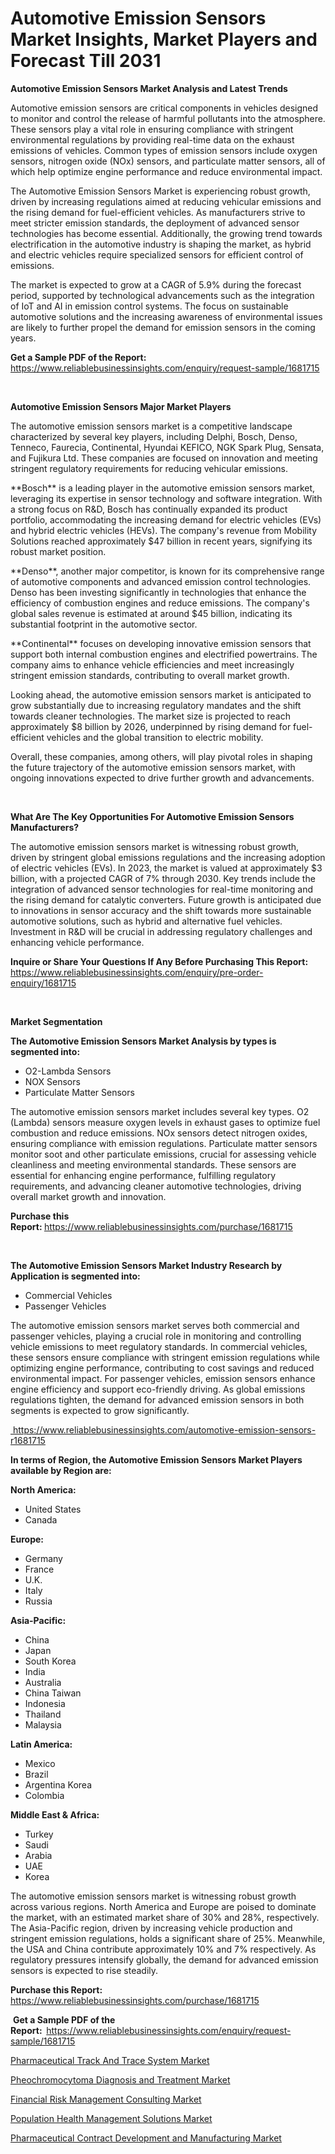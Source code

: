 <p><h1>Automotive Emission Sensors Market Insights, Market Players and Forecast Till 2031</h1></p><p><strong>Automotive Emission Sensors Market Analysis and Latest Trends</strong></p>
<p><p>Automotive emission sensors are critical components in vehicles designed to monitor and control the release of harmful pollutants into the atmosphere. These sensors play a vital role in ensuring compliance with stringent environmental regulations by providing real-time data on the exhaust emissions of vehicles. Common types of emission sensors include oxygen sensors, nitrogen oxide (NOx) sensors, and particulate matter sensors, all of which help optimize engine performance and reduce environmental impact.</p><p>The Automotive Emission Sensors Market is experiencing robust growth, driven by increasing regulations aimed at reducing vehicular emissions and the rising demand for fuel-efficient vehicles. As manufacturers strive to meet stricter emission standards, the deployment of advanced sensor technologies has become essential. Additionally, the growing trend towards electrification in the automotive industry is shaping the market, as hybrid and electric vehicles require specialized sensors for efficient control of emissions.</p><p>The market is expected to grow at a CAGR of 5.9% during the forecast period, supported by technological advancements such as the integration of IoT and AI in emission control systems. The focus on sustainable automotive solutions and the increasing awareness of environmental issues are likely to further propel the demand for emission sensors in the coming years.</p></p>
<p><strong>Get a Sample PDF of the Report:&nbsp;</strong> <a href="https://www.reliablebusinessinsights.com/enquiry/request-sample/1681715?utm_campaign=113&utm_medium=2&utm_source=Github&utm_content=ia&utm_term=11122024&utm_id=automotive-emission-sensors">https://www.reliablebusinessinsights.com/enquiry/request-sample/1681715</a></p>
<p>&nbsp;</p>
<p><strong>Automotive Emission Sensors Major Market Players</strong></p>
<p><p>The automotive emission sensors market is a competitive landscape characterized by several key players, including Delphi, Bosch, Denso, Tenneco, Faurecia, Continental, Hyundai KEFICO, NGK Spark Plug, Sensata, and Fujikura Ltd. These companies are focused on innovation and meeting stringent regulatory requirements for reducing vehicular emissions.</p><p>**Bosch** is a leading player in the automotive emission sensors market, leveraging its expertise in sensor technology and software integration. With a strong focus on R&D, Bosch has continually expanded its product portfolio, accommodating the increasing demand for electric vehicles (EVs) and hybrid electric vehicles (HEVs). The company's revenue from Mobility Solutions reached approximately $47 billion in recent years, signifying its robust market position.</p><p>**Denso**, another major competitor, is known for its comprehensive range of automotive components and advanced emission control technologies. Denso has been investing significantly in technologies that enhance the efficiency of combustion engines and reduce emissions. The company's global sales revenue is estimated at around $45 billion, indicating its substantial footprint in the automotive sector.</p><p>**Continental** focuses on developing innovative emission sensors that support both internal combustion engines and electrified powertrains. The company aims to enhance vehicle efficiencies and meet increasingly stringent emission standards, contributing to overall market growth.</p><p>Looking ahead, the automotive emission sensors market is anticipated to grow substantially due to increasing regulatory mandates and the shift towards cleaner technologies. The market size is projected to reach approximately $8 billion by 2026, underpinned by rising demand for fuel-efficient vehicles and the global transition to electric mobility.</p><p>Overall, these companies, among others, will play pivotal roles in shaping the future trajectory of the automotive emission sensors market, with ongoing innovations expected to drive further growth and advancements.</p></p>
<p>&nbsp;</p>
<p><strong>What Are The Key Opportunities For Automotive Emission Sensors Manufacturers?</strong></p>
<p><p>The automotive emission sensors market is witnessing robust growth, driven by stringent global emissions regulations and the increasing adoption of electric vehicles (EVs). In 2023, the market is valued at approximately $3 billion, with a projected CAGR of 7% through 2030. Key trends include the integration of advanced sensor technologies for real-time monitoring and the rising demand for catalytic converters. Future growth is anticipated due to innovations in sensor accuracy and the shift towards more sustainable automotive solutions, such as hybrid and alternative fuel vehicles. Investment in R&D will be crucial in addressing regulatory challenges and enhancing vehicle performance.</p></p>
<p><strong>Inquire or Share Your Questions If Any Before Purchasing This Report:</strong> <a href="https://www.reliablebusinessinsights.com/enquiry/pre-order-enquiry/1681715?utm_campaign=113&utm_medium=2&utm_source=Github&utm_content=ia&utm_term=11122024&utm_id=automotive-emission-sensors">https://www.reliablebusinessinsights.com/enquiry/pre-order-enquiry/1681715</a></p>
<p>&nbsp;</p>
<p><strong>Market Segmentation</strong></p>
<p><strong>The Automotive Emission Sensors Market Analysis by types is segmented into:</strong></p>
<p><ul><li>O2-Lambda Sensors</li><li>NOX Sensors</li><li>Particulate Matter Sensors</li></ul></p>
<p><p>The automotive emission sensors market includes several key types. O2 (Lambda) sensors measure oxygen levels in exhaust gases to optimize fuel combustion and reduce emissions. NOx sensors detect nitrogen oxides, ensuring compliance with emission regulations. Particulate matter sensors monitor soot and other particulate emissions, crucial for assessing vehicle cleanliness and meeting environmental standards. These sensors are essential for enhancing engine performance, fulfilling regulatory requirements, and advancing cleaner automotive technologies, driving overall market growth and innovation.</p></p>
<p><strong>Purchase this Report:&nbsp;</strong><a href="https://www.reliablebusinessinsights.com/purchase/1681715?utm_campaign=113&utm_medium=2&utm_source=Github&utm_content=ia&utm_term=11122024&utm_id=automotive-emission-sensors">https://www.reliablebusinessinsights.com/purchase/1681715</a></p>
<p>&nbsp;</p>
<p><strong>The Automotive Emission Sensors Market Industry Research by Application is segmented into:</strong></p>
<p><ul><li>Commercial Vehicles</li><li>Passenger Vehicles</li></ul></p>
<p><p>The automotive emission sensors market serves both commercial and passenger vehicles, playing a crucial role in monitoring and controlling vehicle emissions to meet regulatory standards. In commercial vehicles, these sensors ensure compliance with stringent emission regulations while optimizing engine performance, contributing to cost savings and reduced environmental impact. For passenger vehicles, emission sensors enhance engine efficiency and support eco-friendly driving. As global emissions regulations tighten, the demand for advanced emission sensors in both segments is expected to grow significantly.</p></p>
<p><a href="https://www.reliablebusinessinsights.com/automotive-emission-sensors-r1681715?utm_campaign=113&utm_medium=2&utm_source=Github&utm_content=ia&utm_term=11122024&utm_id=automotive-emission-sensors">&nbsp;https://www.reliablebusinessinsights.com/automotive-emission-sensors-r1681715</a></p>
<p><strong>In terms of Region, the Automotive Emission Sensors Market Players available by Region are:</strong></p>
<p>
    <p> <strong> North America: </strong>
        <ul>
            <li>United States</li>
            <li>Canada</li>
        </ul>
        </p> 
    <p> <strong> Europe: </strong>
        <ul>
            <li>Germany</li>
            <li>France</li>
            <li>U.K.</li>
            <li>Italy</li>
            <li>Russia</li>
        </ul>
        </p> 
    <p> <strong> Asia-Pacific: </strong>
        <ul>
            <li>China</li>
            <li>Japan</li>
            <li>South Korea</li>
            <li>India</li>
            <li>Australia</li>
            <li>China Taiwan</li>
            <li>Indonesia</li>
            <li>Thailand</li>
            <li>Malaysia</li>
        </ul>
        </p> 
    <p> <strong> Latin America: </strong>
        <ul>
            <li>Mexico</li>
            <li>Brazil</li>
            <li>Argentina Korea</li>
            <li>Colombia</li>
        </ul>
        </p> 
    <p> <strong> Middle East & Africa: </strong>
        <ul>
            <li>Turkey</li>
            <li>Saudi</li>
            <li>Arabia</li>
            <li>UAE</li>
            <li>Korea</li>
        </ul>
    </p>
    </p>
<p><p>The automotive emission sensors market is witnessing robust growth across various regions. North America and Europe are poised to dominate the market, with an estimated market share of 30% and 28%, respectively. The Asia-Pacific region, driven by increasing vehicle production and stringent emission regulations, holds a significant share of 25%. Meanwhile, the USA and China contribute approximately 10% and 7% respectively. As regulatory pressures intensify globally, the demand for advanced emission sensors is expected to rise steadily.</p></p>
<p><strong>Purchase this Report: </strong><a href="https://www.reliablebusinessinsights.com/purchase/1681715?utm_campaign=113&utm_medium=2&utm_source=Github&utm_content=ia&utm_term=11122024&utm_id=automotive-emission-sensors">https://www.reliablebusinessinsights.com/purchase/1681715</a></p>
<p>&nbsp;<strong>Get a Sample PDF of the Report:&nbsp;&nbsp;</strong><a href="https://www.reliablebusinessinsights.com/enquiry/request-sample/1681715?utm_campaign=113&utm_medium=2&utm_source=Github&utm_content=ia&utm_term=11122024&utm_id=automotive-emission-sensors">https://www.reliablebusinessinsights.com/enquiry/request-sample/1681715</a></p>
<p><strong></strong></p>
<p><p><a href="https://www.linkedin.com/pulse/p-factrackr-ho6he?utm_campaign=113&utm_medium=2&utm_source=Github&utm_content=ia&utm_term=11122024&utm_id=automotive-emission-sensors">Pharmaceutical Track And Trace System Market</a></p><p><a href="https://www.linkedin.com/pulse/p-factrackr-ho6he?utm_campaign=113&utm_medium=2&utm_source=Github&utm_content=ia&utm_term=11122024&utm_id=automotive-emission-sensors">Pheochromocytoma Diagnosis and Treatment Market</a></p><p><a href="https://www.linkedin.com/pulse/p-factrackr-ho6he?utm_campaign=113&utm_medium=2&utm_source=Github&utm_content=ia&utm_term=11122024&utm_id=automotive-emission-sensors">Financial Risk Management Consulting Market</a></p><p><a href="https://www.linkedin.com/pulse/p-factrackr-ho6he?utm_campaign=113&utm_medium=2&utm_source=Github&utm_content=ia&utm_term=11122024&utm_id=automotive-emission-sensors">Population Health Management Solutions Market</a></p><p><a href="https://www.linkedin.com/pulse/p-factrackr-ho6he?utm_campaign=113&utm_medium=2&utm_source=Github&utm_content=ia&utm_term=11122024&utm_id=automotive-emission-sensors">Pharmaceutical Contract Development and Manufacturing Market</a></p></p>